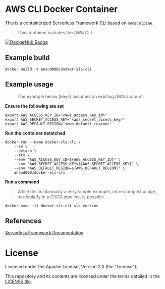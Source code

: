 # AWS CLI Docker Container

This is a containerized Serverless Framework CLI based on `node:alpine`.

> This container includes the AWS CLI.

[![DockerHub Badge](http://dockeri.co/image/anand000/docker-sls-cli)](https://hub.docker.com/r/anand000/docker-sls-cli/)

## Example build

```
docker build -t anand000/docker-sls-cli .
```

## Example usage

> The example below (keys) assumes an existing AWS account.

**Ensure the following are set**

```
export AWS_ACCESS_KEY_ID="<aws_access_key_id>"
export AWS_SECRET_ACCESS_KEY="<aws_secret_access_key>"
export AWS_DEFAULT_REGION="<aws_default_region>"
```

**Run the container detatched**

```
docker run --name docker-sls-cli \
    --rm \
    --detach \
    --tty \
    --env "AWS_ACCESS_KEY_ID=${AWS_ACCESS_KEY_ID}" \
    --env "AWS_SECRET_ACCESS_KEY=${AWS_SECRET_ACCESS_KEY}" \
    --env "AWS_DEFAULT_REGION=${AWS_DEFAULT_REGION}" \
    anand000/docker-sls-cli
```

**Run a command**

> While this is obviously a very simple example, more complex usage, particularly in a CI/CD pipeline, is possible.

```
docker exec -it docker-sls-cli sls version
```

## References

[Serverless Framework Documentation](https://serverless.com/framework/docs/)

# License

Licensed under the Apache License, Version 2.0 (the "License");

This repository and its contents are licensed under the terms detailed in the [LICENSE file](./LICENSE).

